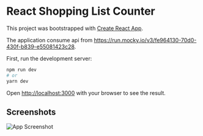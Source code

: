 # React Shopping List Counter

This project was bootstrapped with [Create React App](https://github.com/facebook/create-react-app).

The application consume api from https://run.mocky.io/v3/fe964130-70d0-430f-b839-e55081423c28.

First, run the development server:

```bash
npm run dev
# or
yarn dev
```

Open [http://localhost:3000](http://localhost:3000) with your browser to see the result.

## Screenshots

![App Screenshot](https://ik.imagekit.io/mickowidi/wegodev-react-intro/tr:q-50/emojis.png)
